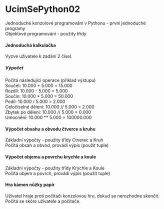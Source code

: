 # UcimSePython02
Jednoduché konzolové programování v Pythonu - první jednoduché programy\
Objektové programování - použity třídy
#### Jednoduchá kalkulačka
Vyzve uživatele k zadání 2 čísel.
##### Výpočet
Počítá následující operace (příklad výstupu)\
Součet:                 10.000 + 5.000 = 15.000\
Rozdíl:                 10.000 - 5.000 = 5.000\
Součin:                 10.000 * 5.000 = 50.000\
Podíl:                  10.000 / 5.000 = 2.000\
Celočíselné dělení:     10.000 // 5.000 = 2.000\
Zbytek po dělení:       10.000 // 5.000 = 0.000\
Umocnění:               10.000 ** 5.000 = 100000.000
#### Výpočet obsahu a obvodu čtverce a kruhu
Základní výpočty - použity třídy Ctverec a Kruh\
Počítá obsah a obvod, provádí výpis (použit tuple)
#### Výpočet objemu a povrchu krychle a koule
Základní výpočty - použity třídy Krychle a Koule\
Počítá objem a povrch, provádí výpis (použit tuple)
#### Hra kámen nůžky papír
Uživatel hraje proti počítači konzolovou hru, dokud se nerozhodne skončit.\
Počítá se skóre uživatele a počítače.
